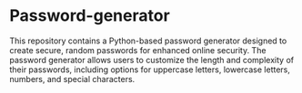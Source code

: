 # Password-generator
This repository contains a Python-based password generator designed to create secure, random passwords for enhanced online security. The password generator allows users to customize the length and complexity of their passwords, including options for uppercase letters, lowercase letters, numbers, and special characters.
